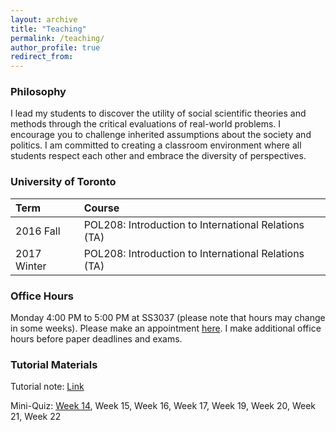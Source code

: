 ```yaml
---
layout: archive
title: "Teaching"
permalink: /teaching/
author_profile: true
redirect_from:
---
```


### Philosophy
I lead my students to discover the utility of social scientific theories and methods through the critical evaluations of real-world problems. I encourage you to challenge inherited assumptions about the society and politics. I am committed to creating a classroom environment where all students respect each other and embrace the diversity of perspectives.

### University of Toronto
| Term      | Course |
| :---        |    :---  | 
| 2016 Fall      | POL208: Introduction to International Relations (TA) |
| 2017 Winter   | POL208: Introduction to International Relations (TA) |      


### Office Hours

Monday 4:00 PM to 5:00 PM at SS3037 (please note that hours may change in some weeks). Please make an appointment [here](https://takumishibaike.youcanbook.me/).​ I make additional office hours before paper deadlines and exams.
​
### Tutorial Materials

Tutorial note: [Link](https://www.dropbox.com/s/gq3fv93j5vwzvzn/tutorial_winter.pdf?dl=0)

​Mini-Quiz: [Week 14](https://www.dropbox.com/s/sgpencooxoxz144/week14.pdf?dl=0), Week 15, Week 16, Week 17, Week 19, Week 20, Week 21, Week 22
​